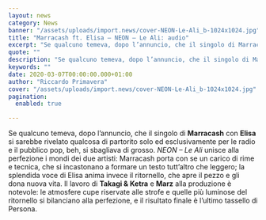 ```yaml
---
layout: news
category: News
banner: "/assets/uploads/import.news/cover-NEON-Le-Ali_b-1024x1024.jpg"
title: "Marracash ft. Elisa – NEON – Le Ali: audio"
excerpt: "Se qualcuno temeva, dopo l’annuncio, che il singolo di Marracash con Elisa si sarebbe rivelato qualcosa di partorito solo ed esclusivamente per le radio e il pubblico pop, beh, si sbagliava di grosso. NEON – Le Ali unisce alla perfezione i mondi dei due artisti: Marracash porta con se un carico di rime e tecnica, [&hellip"
quote: ""
description: "Se qualcuno temeva, dopo l’annuncio, che il singolo di Marracash con Elisa si sarebbe rivelato qualcosa di partorito solo ed esclusivamente per le radio e il pubblico pop, beh, si sbagliava di grosso. NEON – Le Ali unisce alla perfezione i mondi dei due artisti: Marracash porta con se un carico di rime e tecnica, [&hellip"
keywords: ""
date: 2020-03-07T00:00:00.000+01:00
author: "Riccardo Primavera"
cover: "/assets/uploads/import.news/cover-NEON-Le-Ali_b-1024x1024.jpg"
pagination:
  enabled: true

---
```


Se qualcuno temeva, dopo l’annuncio, che il singolo di **Marracash** con **Elisa** si sarebbe rivelato qualcosa di partorito solo ed esclusivamente per le radio e il pubblico pop, beh, si sbagliava di grosso. _NEON – Le Ali_ unisce alla perfezione i mondi dei due artisti: Marracash porta con se un carico di rime e tecnica, che si incastonano a formare un testo tutt’altro che leggero; la splendida voce di Elisa anima invece il ritornello, che apre il pezzo e gli dona nuova vita. Il lavoro di **Takagi & Ketra** e **Marz** alla produzione è notevole: le atmosfere cupe riservate alle strofe e quelle più luminose del ritornello si bilanciano alla perfezione, e il risultato finale è l’ultimo tassello di Persona.
